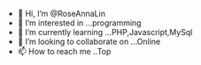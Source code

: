 - 👋 Hi, I’m @RoseAnnaLin
- 👀 I’m interested in ...programming
- 🌱 I’m currently learning ...PHP,Javascript,MySql
- 💞️ I’m looking to collaborate on ...Online
- 📫 How to reach me ..Top

<!---
RoseAnnaLin/RoseAnnaLin is a ✨ special ✨ repository because its `README.md` (this file) appears on your GitHub profile.
You can click the Preview link to take a look at your changes.
--->
